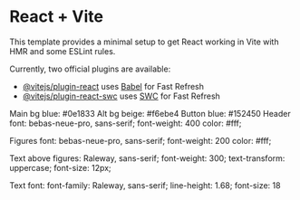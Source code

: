 # React + Vite

This template provides a minimal setup to get React working in Vite with HMR and some ESLint rules.

Currently, two official plugins are available:

- [@vitejs/plugin-react](https://github.com/vitejs/vite-plugin-react/blob/main/packages/plugin-react/README.md) uses [Babel](https://babeljs.io/) for Fast Refresh
- [@vitejs/plugin-react-swc](https://github.com/vitejs/vite-plugin-react-swc) uses [SWC](https://swc.rs/) for Fast Refresh


Main bg blue: #0e1833
Alt bg beige: #f6ebe4
Button blue: #152450
Header font: 
    bebas-neue-pro, sans-serif;
    font-weight: 400
    color: #fff;

Figures font:
    bebas-neue-pro, sans-serif;
    font-weight: 200
    color: #fff;

Text above figures:
    Raleway, sans-serif;
    font-weight: 300;
    text-transform: uppercase;
    font-size: 12px;

Text font: 
    font-family: Raleway, sans-serif;
    line-height: 1.68;
    font-size: 18